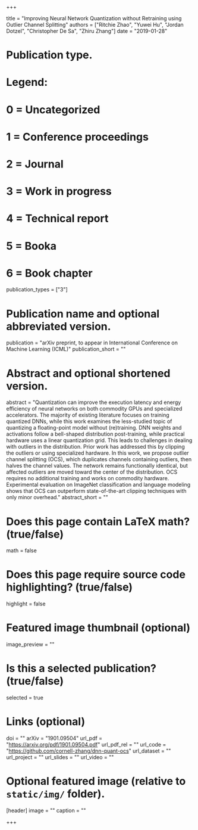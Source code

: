 +++

title = "Improving Neural Network Quantization without Retraining using Outlier Channel Splitting"
authors = ["Ritchie Zhao", "Yuwei Hu", "Jordan Dotzel", "Christopher De Sa", "Zhiru Zhang"]
date = "2019-01-28"

# Publication type.
# Legend:
# 0 = Uncategorized
# 1 = Conference proceedings
# 2 = Journal
# 3 = Work in progress
# 4 = Technical report
# 5 = Booka
# 6 = Book chapter
publication_types = ["3"]

# Publication name and optional abbreviated version.
publication = "arXiv preprint, to appear in International Conference on Machine Learning (ICML)"
publication_short = ""

# Abstract and optional shortened version.
abstract = "Quantization can improve the execution latency and energy efficiency of neural networks on both commodity GPUs and specialized accelerators. The majority of existing literature focuses on training quantized DNNs, while this work examines the less-studied topic of quantizing a floating-point model without (re)training. DNN weights and activations follow a bell-shaped distribution post-training, while practical hardware uses a linear quantization grid. This leads to challenges in dealing with outliers in the distribution. Prior work has addressed this by clipping the outliers or using specialized hardware. In this work, we propose outlier channel splitting (OCS), which duplicates channels containing outliers, then halves the channel values. The network remains functionally identical, but affected outliers are moved toward the center of the distribution. OCS requires no additional training and works on commodity hardware. Experimental evaluation on ImageNet classification and language modeling shows that OCS can outperform state-of-the-art clipping techniques with only minor overhead."
abstract_short = ""

# Does this page contain LaTeX math? (true/false)
math = false

# Does this page require source code highlighting? (true/false)
highlight = false

# Featured image thumbnail (optional)
image_preview = ""

# Is this a selected publication? (true/false)
selected = true

# Links (optional)
doi = ""
arXiv = "1901.09504"
url_pdf = "https://arxiv.org/pdf/1901.09504.pdf"
url_pdf_rel = ""
url_code = "https://github.com/cornell-zhang/dnn-quant-ocs"
url_dataset = ""
url_project = ""
url_slides = ""
url_video = ""

# Optional featured image (relative to `static/img/` folder).
[header]
image = ""
caption = ""

+++
